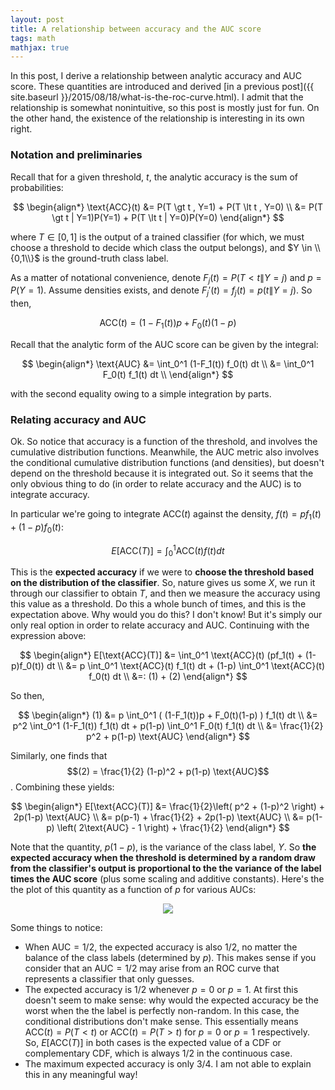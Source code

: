 ```yaml
---
layout: post
title: A relationship between accuracy and the AUC score
tags: math 
mathjax: true
---
```


In this post, I derive a relationship between analytic accuracy and $\text{AUC}$ score. These quantities are introduced and derived [in a previous post]({{ site.baseurl }}/2015/08/18/what-is-the-roc-curve.html). I admit that the relationship is somewhat nonintuitive, so this post is mostly just for fun. On the other hand, the existence of the relationship is interesting in its own right.

### Notation and preliminaries 

Recall that for a given threshold, $t$, the analytic accuracy is the sum of probabilities:

$$
\begin{align*}
    \text{ACC}(t) &= P(T \gt t , Y=1) + P(T \lt t , Y=0) \\
                  &= P(T \gt t | Y=1)P(Y=1) + P(T \lt t | Y=0)P(Y=0)
\end{align*}
$$

where $T \in [0,1]$ is the output of a trained classifier (for which, we must choose a threshold to decide which class the output belongs), and $Y \in \\{0,1\\}$ is the ground-truth class label.

As a matter of notational convenience, denote $F_j(t) = P(T \lt t \| Y=j)$ and $p = P(Y=1)$. Assume densities exists, and denote $F_j'(t) = f_j(t) = p(t \| Y=j)$. So then,

$$
    \text{ACC}(t) = (1-F_1(t))p + F_0(t)(1-p)
$$

Recall that the analytic form of the AUC score can be given by the integral:

$$
\begin{align*}
    \text{AUC} &= \int_0^1 (1-F_1(t)) f_0(t) dt \\
               &= \int_0^1 F_0(t) f_1(t) dt \\
\end{align*}
$$

with the second equality owing to a simple integration by parts.

### Relating accuracy and AUC

Ok. So notice that accuracy is a function of the threshold, and involves the cumulative distribution functions. Meanwhile, the $\text{AUC}$ metric also involves the conditional cumulative distribution functions (and densities), but doesn't depend on the threshold because it is integrated out. So it seems that the only obvious thing to do (in order to relate accuracy and the $\text{AUC}$) is to integrate accuracy.

In particular we're going to integrate $\text{ACC}(t)$ against the density, $f(t) = pf_1(t) + (1-p)f_0(t)$:

$$
    E[\text{ACC}(T)] = \int_0^1 \text{ACC}(t) f(t) dt
$$

This is the **expected accuracy** if we were to **choose the threshold based on the distribution of the classifier**. So, nature gives us some $X$, we run it through our classifier to obtain $T$, and then we measure the accuracy using this value as a threshold. Do this a whole bunch of times, and this is the expectation above. Why would you do this? I don't know! But it's simply our only real option in order to relate accuracy and AUC. Continuing with the expression above:

$$
\begin{align*}
    E[\text{ACC}(T)] &= \int_0^1 \text{ACC}(t) (pf_1(t) + (1-p)f_0(t)) dt \\
                     &= p \int_0^1 \text{ACC}(t) f_1(t) dt + (1-p) \int_0^1 \text{ACC}(t) f_0(t) dt \\
                     &=: (1) + (2)
\end{align*}
$$

So then,

$$
\begin{align*}
    (1) &= p \int_0^1 ( (1-F_1(t))p + F_0(t)(1-p) ) f_1(t) dt \\
        &= p^2 \int_0^1 (1-F_1(t)) f_1(t) dt + p(1-p) \int_0^1 F_0(t) f_1(t) dt \\
        &= \frac{1}{2} p^2 + p(1-p) \text{AUC}
\end{align*}
$$

Similarly, one finds that $$(2) = \frac{1}{2} (1-p)^2 + p(1-p) \text{AUC}$$. Combining these yields:

$$
\begin{align*}
    E[\text{ACC}(T)] &= \frac{1}{2}\left( p^2 + (1-p)^2 \right) + 2p(1-p) \text{AUC} \\
                     &= p(p-1) + \frac{1}{2} + 2p(1-p) \text{AUC} \\
                     &= p(1-p) \left( 2\text{AUC} - 1 \right) + \frac{1}{2}
\end{align*}
$$

Note that the quantity, $p(1-p)$, is the variance of the class label, $Y$. So **the expected accuracy when the threshold is determined by a random draw from the classifier's output is proportional to the the variance of the label times the $\text{AUC}$ score** (plus some scaling and additive constants). Here's the the plot of this quantity as a function of $p$ for various $\text{AUC}$s:

<div style="text-align:center">
    <img src="{{ site.baseurl }}/images/acc-auc-relate.png">
</div>

Some things to notice:

* When $\text{AUC}=1/2$, the expected accuracy is also $1/2$, no matter the balance of the class labels (determined by $p$). This makes sense if you consider that an $\text{AUC}=1/2$ may arise from an ROC curve that represents a classifier that only guesses.
* The expected accuracy is $1/2$ whenever $p=0$ or $p=1$. At first this doesn't seem to make sense: why would the expected accuracy be the worst when the the label is perfectly non-random. In this case, the conditional distributions don't make sense. This essentially means $\text{ACC}(t)=P(T \lt t)$ or $\text{ACC}(t)=P(T \gt t)$ for $p=0$ or $p=1$ respectively. So, $E[\text{ACC}(T)]$ in both cases is the expected value of a CDF or complementary CDF, which is always $1/2$ in the continuous case.
* The maximum expected accuracy is only $3/4$. I am not able to explain this in any meaningful way!
